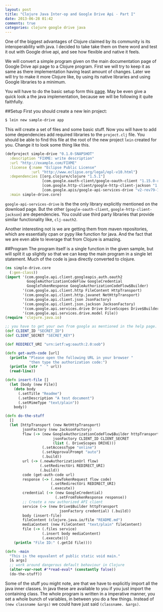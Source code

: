 ```yaml
---
layout: post
title: "Clojure Java Inter-op and Google Drive Api - Part I"
date: 2013-06-28 01:42
comments: true
categories: clojure google drive java
---
```

One of the biggest advantages of Clojure claimed by its community is its interoperability with java. I decided to take take them on there word and test it out with Google drive api, and see how flexible and native it feels.

We will convert a simple program given on the main documentation page of Google Drive api page to a Clojure program. First we will try to keep it as same as there implementation having least amount of changes. Later we will try to make it more Clojure like, by using its native libraries and using Google libraries to a minimum.

You will have to do the basic setup form this [page](https://developers.google.com/drive/quickstart-java). May be even give a quick look a the java implementation, because we will be following it quite faithfully.

##Setup
First you should create a new lein project:
```clojure
$ lein new sample-drive app
```
This will create a set of files and some basic stuff. Now you will have to add some dependencies add required libraries to the `project.clj` file.
You should be able to find this file at the root of the new project `lein` created for you. Change it to look some thing like this.
```clojure
(defproject simple-drive "0.1.0-SNAPSHOT"
  :description "FIXME: write description"
  :url "http://example.com/FIXME"
  :license {:name "Eclipse Public License"
            :url "http://www.eclipse.org/legal/epl-v10.html"}
  :dependencies [[org.clojure/clojure "1.5.1"]
                 [com.google.oauth-client/google-oauth-client "1.15.0-rc"]
                 [com.google.http-client/google-http-client-jackson "1.15.0-rc"]
                 [com.google.apis/google-api-services-drive "v2-rev79-1.15.0-rc"]]
  :main simple-drive.core)
```
`google-api-services-drive` is the the only library explicitly mentioned on the download page. But the other (`google-oauth-client`, `google-http-client-jackson`) are dependencies. You could use third party libraries that provide similar functionality like, `clj-oauth2`.

Another interesting not is we are getting them from maven repositories, which are essentially cpan or pypy like function for java. And the fact that we are even able to leverage that from Clojure is amazing.

##Program
The program itself is a single function in the given sample, but will split it up slightly so that we can keep the main program in a single let statement. Much of the code is java directly converted to clojure.
```clojure
(ns simple-drive.core
  (:gen-class))
(import '(com.google.api.client.googleapis.auth.oauth2
          GoogleAuthorizationCodeFlow GoogleCredential
          GoogleTokenResponse GoogleAuthorizationCodeFlow$Builder)
        '(com.google.api.client.http FileContent HttpTransport)
        '(com.google.api.client.http.javanet NetHttpTransport)
        '(com.google.api.client.json JsonFactory)
        '(com.google.api.client.json.jackson JacksonFactory)
        '(com.google.api.services.drive Drive DriveScopes Drive$Builder)
        '(com.google.api.services.drive.model File))
(require 'clojure.java.io)

;; you have to get your own from google as mentioned in the help page.
(def CLIENT_ID "SECRET_ID")
(def CLIENT_SECRET "SECRET_KEY")

(def REDIRECT_URI "urn:ietf:wg:oauth:2.0:oob")

(defn get-auth-code [url]
  (println "Please open the following URL in your browser "
           "then type the authorization code:")
  (println (str "  " url))
  (read-line))

(defn insert-file []
  (let [body (new File)]
    (doto body
      (.setTitle "Readme")
      (.setDescription "A test document")
      (.setMimeType "text/plain"))
    body))

(defn do-the-stuff
  []
  (let [httpTransport (new NetHttpTransport)
        jsonFactory (new JacksonFactory)
        flow (-> (new GoogleAuthorizationCodeFlow$Builder httpTransport
                      jsonFactory CLIENT_ID CLIENT_SECRET
                      (list (. DriveScopes DRIVE)))
                 (.setAccessType "online")
                 (.setApprovalPrompt "auto")
                 (.build))
        url (-> (.newAuthorizationUrl flow)
                (.setRedirectUri REDIRECT_URI)
                (.build))
        code (get-auth-code url)
        response (-> (.newTokenRequest flow code)
                     (.setRedirectUri REDIRECT_URI)
                     (.execute))
        credential (-> (new GoogleCredential)
                       (.setFromTokenResponse response))
        ;; Create a new authorized API client
        service (-> (new Drive$Builder httpTransport
                         jsonFactory credential) (.build))
        body (insert-file)
        fileContent (clojure.java.io/file "README.md")
        mediaContent (new FileContent "text/plain" fileContent)
        file (-> (.files service)
                 (.insert body mediaContent)
                 (.execute))]
    (println "File ID:" (.getId file))))

(defn -main
  "This is the equvalent of public static void main."
  [& args]
  ;; work around dangerous default behaviour in Clojure
  (alter-var-root #'*read-eval* (constantly false))
  (do-the-stuff))
```

Some of the stuff you might note, are that we have to explicitly import all the java inner classes. In java these are available to you if you just import the containing class.
The whole program is written in a imperative manner, you set a whole bunch of variables, in between you do a few things.
Instead of `(new classname &args)` we could have just said `(classname. &args)`.
